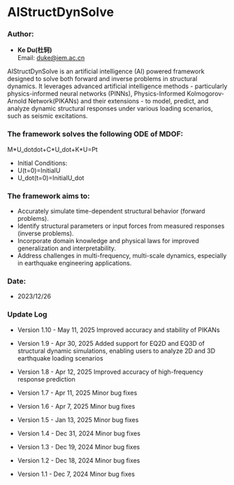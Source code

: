 <meta http-equiv="Content-Type" content="text/html; charset=utf-8">

# AIStructDynSolve

### Author:
- **Ke Du(&#x675C;&#x8F72;)**  
  Email: duke@iem.ac.cn

AIStructDynSolve is an artificial intelligence (AI) powered framework designed to solve both forward and inverse problems in structural dynamics. 
It leverages advanced artificial intelligence methods - particularly physics-informed neural networks (PINNs), Physics-Informed Kolmogorov-Arnold Network(PIKANs) and their extensions - to model, predict, and analyze dynamic structural responses under various loading scenarios, such as seismic excitations.

### The framework solves the following ODE of MDOF:

M\*U_dotdot+C\*U_dot+K*U=Pt

- Initial Conditions:
- U(t=0)=InitialU
- U_dot(t=0)=InitialU_dot

### The framework aims to:
- Accurately simulate time-dependent structural behavior (forward problems).
- Identify structural parameters or input forces from measured responses (inverse problems).
- Incorporate domain knowledge and physical laws for improved generalization and interpretability.
- Address challenges in multi-frequency, multi-scale dynamics, especially in earthquake engineering applications.


### Date:
- 2023/12/26

### Update Log
- Version 1.10  -  May 11, 2025
Improved accuracy and stability of PIKANs

- Version 1.9  -  Apr 30, 2025
Added support for EQ2D and  EQ3D of structural dynamic simulations, enabling users to analyze 2D and 3D earthquake loading scenarios

- Version 1.8  -  Apr 12, 2025
Improved accuracy of high-frequency response prediction 

- Version 1.7  -  Apr 11, 2025
Minor bug fixes 

- Version 1.6  - Apr 7, 2025
Minor bug fixes 

- Version 1.5  -  Jan 13, 2025
Minor bug fixes 

- Version 1.4  -  Dec 31, 2024
Minor bug fixes 

- Version 1.3  -  Dec 19, 2024
Minor bug fixes 

- Version 1.2  -  Dec 18, 2024
Minor bug fixes 

- Version 1.1  -  Dec 7, 2024
Minor bug fixes 